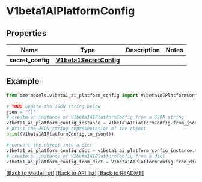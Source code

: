 # V1beta1AIPlatformConfig

## Properties

| Name              | Type                                              | Description | Notes |
| ----------------- | ------------------------------------------------- | ----------- | ----- |
| **secret_config** | [**V1beta1SecretConfig**](V1beta1SecretConfig.md) |             |

## Example

```python
from ome.models.v1beta1_ai_platform_config import V1beta1AIPlatformConfig

# TODO update the JSON string below
json = "{}"
# create an instance of V1beta1AIPlatformConfig from a JSON string
v1beta1_ai_platform_config_instance = V1beta1AIPlatformConfig.from_json(json)
# print the JSON string representation of the object
print(V1beta1AIPlatformConfig.to_json())

# convert the object into a dict
v1beta1_ai_platform_config_dict = v1beta1_ai_platform_config_instance.to_dict()
# create an instance of V1beta1AIPlatformConfig from a dict
v1beta1_ai_platform_config_from_dict = V1beta1AIPlatformConfig.from_dict(v1beta1_ai_platform_config_dict)
```

[[Back to Model list]](../README.md#documentation-for-models) [[Back to API list]](../README.md#documentation-for-api-endpoints) [[Back to README]](../README.md)
